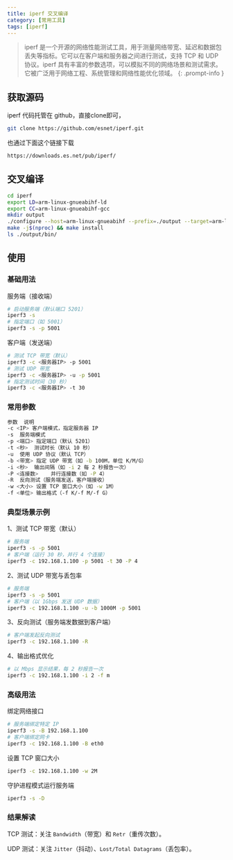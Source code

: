 ```yaml
---
title: iperf 交叉编译
category: [常用工具]
tags: [iperf]
---
```


> iperf 是一个开源的网络性能测试工具，用于测量网络带宽、延迟和数据包丢失等指标。它可以在客户端和服务器之间进行测试，支持 TCP 和 UDP 协议。iperf 具有丰富的参数选项，可以模拟不同的网络场景和测试需求。它被广泛用于网络工程、系统管理和网络性能优化领域。
{: .prompt-info }

## 获取源码

iperf 代码托管在 github，直接clone即可，
```bash
git clone https://github.com/esnet/iperf.git
```
也通过下面这个链接下载

```bash
https://downloads.es.net/pub/iperf/
```

## 交叉编译

```bash
cd iperf
export LD=arm-linux-gnueabihf-ld
export CC=arm-linux-gnueabihf-gcc
mkdir output
./configure --host=arm-linux-gnueabihf --prefix=./output --target=arm-linux --disable-shared
make -j$(nproc) && make install
ls ./output/bin/
```

## 使用
### 基础用法
服务端（接收端）
```bash
# 启动服务端（默认端口 5201）
iperf3 -s
# 指定端口（如 5001）
iperf3 -s -p 5001
```
客户端（发送端）
```bash
# 测试 TCP 带宽（默认）
iperf3 -c <服务器IP> -p 5001
# 测试 UDP 带宽
iperf3 -c <服务器IP> -u -p 5001
# 指定测试时间（30 秒）
iperf3 -c <服务器IP> -t 30
```

### 常用参数
```bash
参数	说明
-c <IP>	客户端模式，指定服务器 IP
-s	服务端模式
-p <端口>	指定端口（默认 5201）
-t <秒>	测试时长（默认 10 秒）
-u	使用 UDP 协议（默认 TCP）
-b <带宽>	指定 UDP 带宽（如 -b 100M，单位 K/M/G）
-i <秒>	输出间隔（如 -i 2 每 2 秒报告一次）
-P <连接数>	并行连接数（如 -P 4）
-R	反向测试（服务端发送，客户端接收）
-w <大小>	设置 TCP 窗口大小（如 -w 1M）
-f <单位>	输出格式（-f K/-f M/-f G）
```

### 典型场景示例
1、测试 TCP 带宽（默认）
```bash
# 服务端
iperf3 -s -p 5001
# 客户端（运行 30 秒，并行 4 个连接）
iperf3 -c 192.168.1.100 -p 5001 -t 30 -P 4
```

2、测试 UDP 带宽与丢包率
```bash
# 服务端
iperf3 -s -p 5001
# 客户端（以 1Gbps 发送 UDP 数据）
iperf3 -c 192.168.1.100 -u -b 1000M -p 5001
```

3、反向测试（服务端发数据到客户端）
```bash
# 客户端发起反向测试
iperf3 -c 192.168.1.100 -R
```
4、输出格式优化
```bash
# 以 Mbps 显示结果，每 2 秒报告一次
iperf3 -c 192.168.1.100 -i 2 -f m
```
### 高级用法
绑定网络接口
```bash
# 服务端绑定特定 IP
iperf3 -s -B 192.168.1.100
# 客户端绑定网卡
iperf3 -c 192.168.1.100 -B eth0
```

设置 TCP 窗口大小
```bash
iperf3 -c 192.168.1.100 -w 2M
```

守护进程模式运行服务端
```bash
iperf3 -s -D
```
### 结果解读
TCP 测试：关注 `Bandwidth`（带宽）和 `Retr`（重传次数）。

UDP 测试：关注 `Jitter`（抖动）、`Lost/Total Datagrams`（丢包率）。
